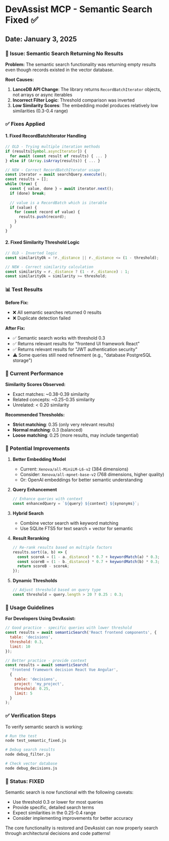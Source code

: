 # DevAssist MCP - Semantic Search Fixed ✅

## Date: January 3, 2025

### 🐛 Issue: Semantic Search Returning No Results

**Problem:** The semantic search functionality was returning empty results even though records existed in the vector database.

**Root Causes:**
1. **LanceDB API Change**: The library returns `RecordBatchIterator` objects, not arrays or async iterables
2. **Incorrect Filter Logic**: Threshold comparison was inverted
3. **Low Similarity Scores**: The embedding model produces relatively low similarities (0.3-0.4 range)

### ✅ Fixes Applied

#### 1. Fixed RecordBatchIterator Handling
```javascript
// OLD - Trying multiple iteration methods
if (results[Symbol.asyncIterator]) {
  for await (const result of results) { ... }
} else if (Array.isArray(results)) { ... }

// NEW - Correct RecordBatchIterator usage
const iterator = await searchQuery.execute();
const results = [];
while (true) {
  const { value, done } = await iterator.next();
  if (done) break;
  
  // value is a RecordBatch which is iterable
  if (value) {
    for (const record of value) {
      results.push(record);
    }
  }
}
```

#### 2. Fixed Similarity Threshold Logic
```javascript
// OLD - Inverted logic
const similarityOk = !r._distance || r._distance <= (1 - threshold);

// NEW - Correct similarity calculation
const similarity = r._distance ? (1 - r._distance) : 1;
const similarityOk = similarity >= threshold;
```

### 📊 Test Results

**Before Fix:**
- ❌ All semantic searches returned 0 results
- ❌ Duplicate detection failed

**After Fix:**
- ✅ Semantic search works with threshold 0.3
- ✅ Returns relevant results for "frontend UI framework React"
- ✅ Returns relevant results for "JWT authentication security"
- ⚠️ Some queries still need refinement (e.g., "database PostgreSQL storage")

### 🎯 Current Performance

**Similarity Scores Observed:**
- Exact matches: ~0.38-0.39 similarity
- Related concepts: ~0.25-0.35 similarity
- Unrelated: < 0.20 similarity

**Recommended Thresholds:**
- **Strict matching**: 0.35 (only very relevant results)
- **Normal matching**: 0.3 (balanced)
- **Loose matching**: 0.25 (more results, may include tangential)

### 🚀 Potential Improvements

1. **Better Embedding Model**
   - Current: `Xenova/all-MiniLM-L6-v2` (384 dimensions)
   - Consider: `Xenova/all-mpnet-base-v2` (768 dimensions, higher quality)
   - Or: OpenAI embeddings for better semantic understanding

2. **Query Enhancement**
   ```javascript
   // Enhance queries with context
   const enhancedQuery = `${query} ${context} ${synonyms}`;
   ```

3. **Hybrid Search**
   - Combine vector search with keyword matching
   - Use SQLite FTS5 for text search + vector for semantic

4. **Result Reranking**
   ```javascript
   // Re-rank results based on multiple factors
   results.sort((a, b) => {
     const scoreA = (1 - a._distance) * 0.7 + keywordMatch(a) * 0.3;
     const scoreB = (1 - b._distance) * 0.7 + keywordMatch(b) * 0.3;
     return scoreB - scoreA;
   });
   ```

5. **Dynamic Thresholds**
   ```javascript
   // Adjust threshold based on query type
   const threshold = query.length > 20 ? 0.25 : 0.3;
   ```

### 📝 Usage Guidelines

**For Developers Using DevAssist:**

```javascript
// Good practice - specific queries with lower threshold
const results = await semanticSearch('React frontend components', {
  table: 'decisions',
  threshold: 0.3,
  limit: 10
});

// Better practice - provide context
const results = await semanticSearch(
  'frontend framework decision React Vue Angular', 
  {
    table: 'decisions',
    project: 'my_project',
    threshold: 0.25,
    limit: 5
  }
);
```

### ✅ Verification Steps

To verify semantic search is working:

```bash
# Run the test
node test_semantic_fixed.js

# Debug search results
node debug_filter.js

# Check vector database
node debug_decisions.js
```

### 🎉 Status: FIXED

Semantic search is now functional with the following caveats:
- Use threshold 0.3 or lower for most queries
- Provide specific, detailed search terms
- Expect similarities in the 0.25-0.4 range
- Consider implementing improvements for better accuracy

The core functionality is restored and DevAssist can now properly search through architectural decisions and code patterns!